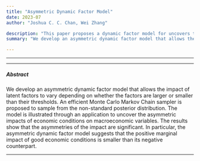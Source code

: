 ```yaml
---
title: "Asymmetric Dynamic Factor Model"
date: 2023-07
author: "Joshua C. C. Chan, Wei Zhang"

description: "This paper proposes a dynamic factor model for uncovers the asymmetric impacts of latent factors."
summary: "We develop an asymmetric dynamic factor model that allows the impact of latent factors to vary depending on whether the factors are larger or smaller than their thresholds."

---
```


---

[//]: # ()

---

##### Abstract

We develop an asymmetric dynamic factor model that allows the impact of latent factors to vary depending on whether the factors are larger or smaller than their thresholds. 
An efficient Monte Carlo Markov Chain sampler is proposed to sample from the non-standard posterior distribution. 
The model is illustrated through an application to uncover the asymmetric impacts of economic conditions on macroeconomic variables. 
The results show that the asymmetries of the impact are significant. In particular, the asymmetric dynamic factor model suggests that the positive marginal impact of good economic conditions is smaller than its negative counterpart.

---
